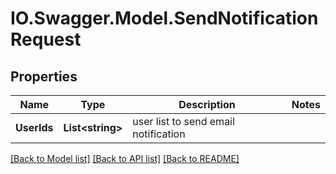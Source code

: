 # IO.Swagger.Model.SendNotificationRequest
## Properties

Name | Type | Description | Notes
------------ | ------------- | ------------- | -------------
**UserIds** | **List&lt;string&gt;** | user list to send email notification | 

[[Back to Model list]](../README.md#documentation-for-models) [[Back to API list]](../README.md#documentation-for-api-endpoints) [[Back to README]](../README.md)

